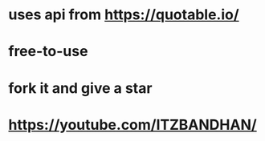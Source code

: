 # uses api from https://quotable.io/
# free-to-use
# fork it and give a star
# https://youtube.com/ITZBANDHAN/
